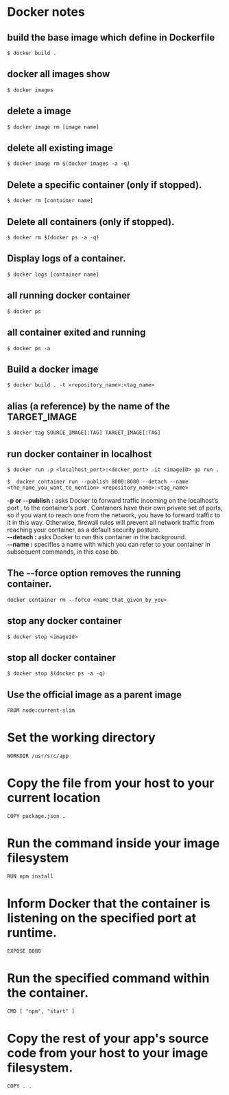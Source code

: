 # Docker notes

## build the base image which define in Dockerfile
```
$ docker build .
```
## docker all images show
```
$ docker images
```
## delete a image
```
$ docker image rm [image name]
```
## delete all existing image
```
$ docker image rm $(docker images -a -q)
```
## Delete a specific container (only if stopped).
```
$ docker rm [container name]
```
## Delete all containers (only if stopped).
```
$ docker rm $(docker ps -a -q)

```
## Display logs of a container.
```
$ docker logs [container name]
```
## all running docker container 
```
$ docker ps
```
## all container exited and running
```
$ docker ps -a
```
## Build a docker image 
```
$ docker build . -t <repository_name>:<tag_name>
```
## alias (a reference) by the name of the TARGET_IMAGE
```
$ docker tag SOURCE_IMAGE[:TAG] TARGET_IMAGE[:TAG]
```
## run docker container in localhost 
```
$ docker run -p <localhost_port>:<docker_port> -it <imageID> go run .
```
```
$  docker container run --publish 8000:8080 --detach --name <the_name_you_want_to_mention> <repository_name>:<tag_name>
```
<b>-p or --publish :</b> asks Docker to forward traffic incoming on the localhost’s port , to the container’s port . Containers have their own private set of ports, so if you want to reach one from the network, you have to forward traffic to it in this way. Otherwise, firewall rules will prevent all network traffic from reaching your container, as a default security posture.</br>
<b>--detach :</b> asks Docker to run this container in the background.</br>
<b>--name :</b> specifies a name with which you can refer to your container in subsequent commands, in this case bb.

## The --force option removes the running container.
```
docker container rm --force <name_that_given_by_you>
```
## stop any docker container 
```
$ docker stop <imageId>
```
## stop all docker container 
```
$ docker stop $(docker ps -a -q)
```
## Use the official image as a parent image
```docker
FROM node:current-slim
```

# Set the working directory
```docker
WORKDIR /usr/src/app
```
# Copy the file from your host to your current location
```docker
COPY package.json .
```
# Run the command inside your image filesystem
```docker
RUN npm install
```
# Inform Docker that the container is listening on the specified port at runtime.
```docker
EXPOSE 8080
```
# Run the specified command within the container.
```docker
CMD [ "npm", "start" ]
```
# Copy the rest of your app's source code from your host to your image filesystem.
```docker
COPY . .
```
